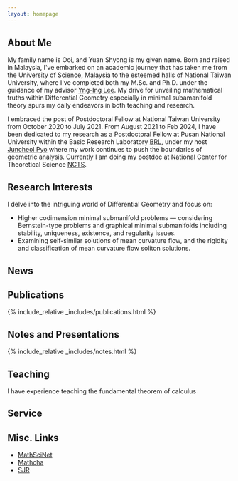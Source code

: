 ```yaml
---
layout: homepage
---
```


## About Me

My family name is Ooi, and Yuan Shyong is my given name. Born and raised in Malaysia, I've embarked on an academic journey that has taken me from the University of Science, Malaysia to the esteemed halls of National Taiwan University, where I've completed both my M.Sc. and Ph.D. under the guidance of my advisor [Yng-Ing Lee](https://www.genealogy.math.ndsu.nodak.edu/id.php?id=39253). My drive for unveiling mathematical truths within Differential Geometry especially in minimal subamanifold theory spurs my daily endeavors in both teaching and research.

I embraced the post of Postdoctoral Fellow at National Taiwan University from October 2020 to July 2021. From August 2021 to Feb 2024, I have been dedicated to my research as a Postdoctoral Fellow at Pusan National University within the Basic Research Laboratory [BRL](https://sites.google.com/view/geometrybrl/people?authuser=0), under my host [Juncheol Pyo](https://scholar.google.com/citations?user=RrX0fsEAAAAJ&hl=ko) where my work continues to push the boundaries of geometric analysis. Currently I am doing my postdoc at National Center for Theoretical Science [NCTS](https://ncts.ntu.edu.tw/). 


## Research Interests

I delve into the intriguing world of Differential Geometry and focus on:

- Higher codimension minimal submanifold problems — considering Bernstein-type problems and graphical minimal submanifolds including stability, uniqueness, existence, and regularity issues.
- Examining self-similar solutions of mean curvature flow, and the rigidity and classification of mean curvature flow soliton solutions.

## News

## Publications

{% include_relative _includes/publications.html %}

## Notes and Presentations

{% include_relative _includes/notes.html %}

## Teaching

I have experience teaching the fundamental theorem of calculus

## Service

## Misc. Links

- [MathSciNet](https://mathscinet.ams.org/mathscinet)
- [Mathcha](https://www.mathcha.io)
- [SJR](https://www.scimagojr.com/journalrank.php#google_vignette)

